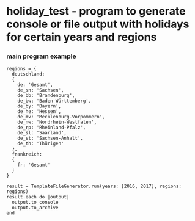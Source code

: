 # holiday_test - program to generate console or file output with holidays for certain years and regions

### main program example
```
regions = {
  deutschland:
  {
    de: 'Gesamt',
    de_sn: 'Sachsen',
    de_bb: 'Brandenburg',
    de_bw: 'Baden-Württemberg',
    de_by: 'Bayern',
    de_he: 'Hessen',
    de_mv: 'Mecklenburg-Vorpommern',
    de_nw: 'Nordrhein-Westfalen',
    de_rp: 'Rheinland-Pfalz',
    de_sl: 'Saarland',
    de_st: 'Sachsen-Anhalt',
    de_th: 'Thürigen'
  },
  frankreich:
  {
    fr: 'Gesamt'
  }
}

result = TemplateFileGenerator.run(years: [2016, 2017], regions: regions)
result.each do |output|
  output.to_console
  output.to_archive
end
```



